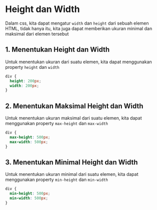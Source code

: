 # Height dan Width

Dalam css, kita dapat mengatur `width` dan `height` dari sebuah elemen HTML, tidak hanya itu, kita juga dapat memberikan ukuran minimal dan maksimal dari elemen tersebut

## 1. Menentukan Height dan Width

Untuk menentukan ukuran dari suatu elemen, kita dapat menggunakan property `height` dan `width`

```css
div {
  height: 200px;
  width: 200px;
}
```

## 2. Menentukan Maksimal Height dan Width

Untuk menentukan ukuran maksimal dari suatu elemen, kita dapat menggunakan property `max-height` dan `max-width`

```css
div {
  max-height: 500px;
  max-width: 500px;
}
```

## 3. Menentukan Minimal Height dan Width

Untuk menentukan ukuran minimal dari suatu elemen, kita dapat menggunakan property `min-height` dan `min-width`

```css
div {
  min-height: 500px;
  min-width: 500px;
}
```


